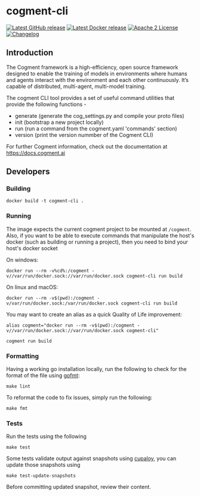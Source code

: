 # cogment-cli

[![Latest GitHub release](https://img.shields.io/github/v/release/cogment/cogment-cli?label=binary%20release&sort=semver&style=flat-square)](https://github.com/cogment/cogment-cli/releases) [![Latest Docker release](https://img.shields.io/docker/v/cogment/cli?label=docker%20release&sort=semver&style=flat-square)](https://hub.docker.com/r/cogment/cli)  [![Apache 2 License](https://img.shields.io/badge/license-Apache%202-green?style=flat-square)](./LICENSE) [![Changelog](https://img.shields.io/badge/-Changelog%20-blueviolet?style=flat-square)](./CHANGELOG.md)


## Introduction

The Cogment framework is a high-efficiency, open source framework designed to enable the training of models in environments where humans and agents interact with the environment and each other continuously. It’s capable of distributed, multi-agent, multi-model training.

The cogment CLI tool provides a set of useful command utilities that provide the following functions -
- generate (generate the cog_settings.py and compile your proto files)
- init (bootstrap a new project locally)
- run (run a command from the cogment.yaml 'commands' section)
- version (print the version nummber of the Cogment CLI)

For further Cogment information, check out the documentation at <https://docs.cogment.ai>

## Developers

### Building

```
docker build -t cogment-cli .
```

### Running

The image expects the current cogment project to be mounted at `/cogment`. Also, if you want to be able to execute commands that manipulate the host's docker (such as building or running a project), then you need
to bind your host's docker socket

On windows:
```
docker run --rm -v%cd%:/cogment -v//var/run/docker.sock://var/run/docker.sock cogment-cli run build
```

On linux and macOS:
```
docker run --rm -v$(pwd):/cogment -v/var/run/docker.sock:/var/run/docker.sock cogment-cli run build
```

You may want to create an alias as a quick Quality of Life improvement:

```
alias cogment="docker run --rm -v$(pwd):/cogment -v//var/run/docker.sock://var/run/docker.sock cogment-cli"

cogment run build
```

### Formatting

Having a working go installation locally, run the following to check for the format of the file using [gofmt](https://golang.org/cmd/gofmt/):

```
make lint
```

To reformat the code to fix issues, simply run the following:

```
make fmt
```

### Tests

Run the tests using the following

```
make test
```

Some tests validate output against snapshots using [cupaloy](https://github.com/bradleyjkemp/cupaloy), you can update those snapshots using

```
make test-update-snapshots
```

Before committing updated snapshot, review their content.
